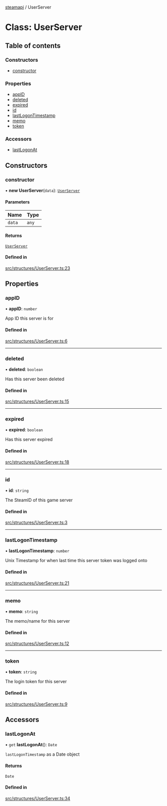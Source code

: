 [steamapi](../README.md) / UserServer

# Class: UserServer

## Table of contents

### Constructors

- [constructor](UserServer.md#constructor)

### Properties

- [appID](UserServer.md#appid)
- [deleted](UserServer.md#deleted)
- [expired](UserServer.md#expired)
- [id](UserServer.md#id)
- [lastLogonTimestamp](UserServer.md#lastlogontimestamp)
- [memo](UserServer.md#memo)
- [token](UserServer.md#token)

### Accessors

- [lastLogonAt](UserServer.md#lastlogonat)

## Constructors

### constructor

• **new UserServer**(`data`): [`UserServer`](UserServer.md)

#### Parameters

| Name | Type |
| :------ | :------ |
| `data` | `any` |

#### Returns

[`UserServer`](UserServer.md)

#### Defined in

[src/structures/UserServer.ts:23](https://github.com/xDimGG/node-steamapi/blob/b7dfdb7/src/structures/UserServer.ts#L23)

## Properties

### appID

• **appID**: `number`

App ID this server is for

#### Defined in

[src/structures/UserServer.ts:6](https://github.com/xDimGG/node-steamapi/blob/b7dfdb7/src/structures/UserServer.ts#L6)

___

### deleted

• **deleted**: `boolean`

Has this server been deleted

#### Defined in

[src/structures/UserServer.ts:15](https://github.com/xDimGG/node-steamapi/blob/b7dfdb7/src/structures/UserServer.ts#L15)

___

### expired

• **expired**: `boolean`

Has this server expired

#### Defined in

[src/structures/UserServer.ts:18](https://github.com/xDimGG/node-steamapi/blob/b7dfdb7/src/structures/UserServer.ts#L18)

___

### id

• **id**: `string`

The SteamID of this game server

#### Defined in

[src/structures/UserServer.ts:3](https://github.com/xDimGG/node-steamapi/blob/b7dfdb7/src/structures/UserServer.ts#L3)

___

### lastLogonTimestamp

• **lastLogonTimestamp**: `number`

Unix Timestamp for when last time this server token was logged onto

#### Defined in

[src/structures/UserServer.ts:21](https://github.com/xDimGG/node-steamapi/blob/b7dfdb7/src/structures/UserServer.ts#L21)

___

### memo

• **memo**: `string`

The memo/name for this server

#### Defined in

[src/structures/UserServer.ts:12](https://github.com/xDimGG/node-steamapi/blob/b7dfdb7/src/structures/UserServer.ts#L12)

___

### token

• **token**: `string`

The login token for this server

#### Defined in

[src/structures/UserServer.ts:9](https://github.com/xDimGG/node-steamapi/blob/b7dfdb7/src/structures/UserServer.ts#L9)

## Accessors

### lastLogonAt

• `get` **lastLogonAt**(): `Date`

`lastLogonTimestamp` as a Date object

#### Returns

`Date`

#### Defined in

[src/structures/UserServer.ts:34](https://github.com/xDimGG/node-steamapi/blob/b7dfdb7/src/structures/UserServer.ts#L34)
